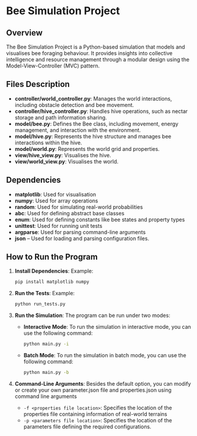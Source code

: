 # Bee Simulation Project

## Overview
The Bee Simulation Project is a Python-based simulation that models and visualises bee foraging behaviour. It provides insights into collective intelligence and resource management through a modular design using the Model-View-Controller (MVC) pattern.

## Files Description
- **controller/world_controller.py**: Manages the world interactions, including obstacle detection and bee movement.
- **controller/hive_controller.py**: Handles hive operations, such as nectar storage and path information sharing.
- **model/bee.py**: Defines the Bee class, including movement, energy management, and interaction with the environment.
- **model/hive.py**: Represents the hive structure and manages bee interactions within the hive.
- **model/world.py**: Represents the world grid and properties.
- **view/hive_view.py**: Visualises the hive.
- **view/world_view.py**: Visualises the world.

## Dependencies

- **matplotlib**: Used for visualisation 
- **numpy**: Used for array operations 
- **random**: Used for simulating real-world probabilities 
- **abc**: Used for defining abstract base classes 
- **enum**: Used for defining constants like bee states and property types 
- **unittest**: Used for running unit tests 
- **argparse**: Used for parsing command-line arguments 
- **json** – Used for loading and parsing configuration files.


## How to Run the Program

1. **Install Dependencies**: Example:
   ```bash
   pip install matplotlib numpy
   ```

2. **Run the Tests**: Example:
   ```bash
   python run_tests.py
   ```

3. **Run the Simulation**:
   The program can be run under two modes:
   - **Interactive Mode**: To run the simulation in interactive mode, you can use the following command:
     ```bash
     python main.py -i
     ```
   - **Batch Mode**: To run the simulation in batch mode, you can use the following command:
     ```bash
     python main.py -b
     ```

4. **Command-Line Arguments**:
   Besides the default option, you can modify or create your own parameter.json file and properties.json using command line arguments
   - `-f <properties file location>`: Specifies the location of the properties file containing information of real-world terrains
   - `-p <parameters file location>`: Specifies the location of the parameters file defining the required configurations.
